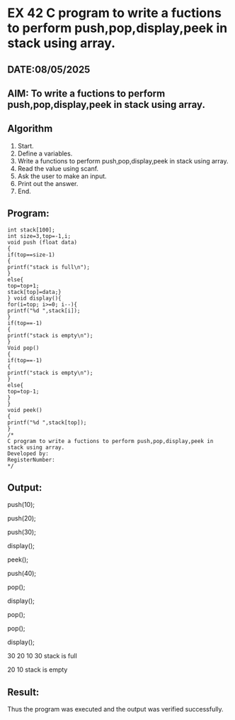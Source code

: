 # EX 42 C program to write a fuctions to perform push,pop,display,peek in stack using array.
## DATE:08/05/2025
## AIM: To write a fuctions to perform push,pop,display,peek in stack using array.

## Algorithm
1. Start. 
2. Define a variables. 
3. Write a functions to perform push,pop,display,peek in stack using array. 
4. Read the value using scanf. 
5. Ask the user to make an input. 
6. Print out the answer. 
7. End.  

## Program:
```
int stack[100]; 
int size=3,top=-1,i; 
void push (float data) 
{ 
if(top==size-1) 
{ 
printf("stack is full\n"); 
} 
else{ 
top=top+1; 
stack[top]=data;} 
} void display(){ 
for(i=top; i>=0; i--){ 
printf("%d ",stack[i]); 
} 
if(top==-1) 
{ 
printf("stack is empty\n"); 
} 
Void pop() 
{ 
if(top==-1) 
{ 
printf("stack is empty\n"); 
} 
else{ 
top=top-1; 
} 
} 
void peek() 
{ 
printf("%d ",stack[top]); 
} 
/*
C program to write a fuctions to perform push,pop,display,peek in stack using array.
Developed by: 
RegisterNumber:  
*/
```

## Output:

push(10);

push(20);

push(30);

display();

peek();

push(40);

pop();

display();

pop();

pop();

display();


30   20   10   30   stack is full

20   10  stack is empty


## Result:
Thus the program was executed and the output was verified successfully.
